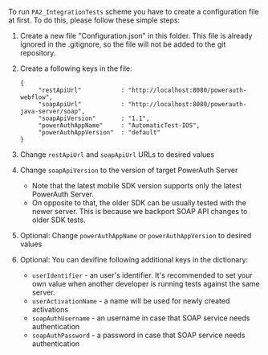 To run `PA2_IntegrationTests` scheme you have to create a configuration file at first. 
To do this, please follow these simple steps:

1. Create a new file "Configuration.json" in this folder. This file is already ignored in the .gitignore, so the
   file will not be added to the git repository.

2. Create a following keys in the file:
   ```
   {
		"restApiUrl"           : "http://localhost:8080/powerauth-webflow",
		"soapApiUrl"           : "http://localhost:8080/powerauth-java-server/soap",
		"soapApiVersion"       : "1.1",
		"powerAuthAppName"     : "AutomaticTest-IOS",
		"powerAuthAppVersion"  : "default"
   }
   ```

3. Change `restApiUrl` and `soapApiUrl` URLs to desired values

4. Change `soapApiVersion` to the version of target PowerAuth Server
   - Note that the latest mobile SDK version supports only the latest PowerAuth Server. 
   - On opposite to that, the older SDK can be usually tested with the newer server. This is because we backport SOAP API changes to older SDK tests.

5. Optional: Change `powerAuthAppName` or `powerAuthAppVersion` to desired values

6. Optional: You can devifine following additional keys in the dictionary:
   - `userIdentifier` - an user's identifier. It's recommended to set your own value when another developer is running tests against the same server.
   - `userActivationName` - a name will be used for newly created activations
   - `soapAuthUsername` - an username in case that SOAP service needs authentication
   - `soapAuthPassword` - a password in case that SOAP service needs authentication
